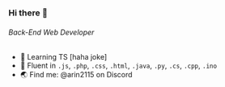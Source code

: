 ### Hi there :wave:

###### Back-End Web Developer

- :seedling: Learning TS [haha joke]
- :rocket: Fluent in `.js`, `.php`, `.css`, `.html`, `.java`, `.py`, `.cs`, `.cpp`, `.ino`
- :earth_asia: Find me: @arin2115 on Discord
